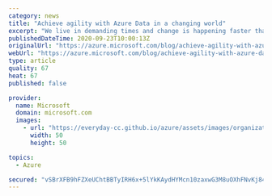 ```yaml
---
category: news
title: "Achieve agility with Azure Data in a changing world"
excerpt: "We live in demanding times and change is happening faster than ever before. Data has always provided important insights, however to navigate the rapidly evolving landscape, adding layers of intelligence where AI advances decision making and applies predictive analytics at the edge to unlock new possibilities"
publishedDateTime: 2020-09-23T10:00:13Z
originalUrl: "https://azure.microsoft.com/blog/achieve-agility-with-azure-data-in-a-changing-world/"
webUrl: "https://azure.microsoft.com/blog/achieve-agility-with-azure-data-in-a-changing-world/"
type: article
quality: 67
heat: 67
published: false

provider:
  name: Microsoft
  domain: microsoft.com
  images:
    - url: "https://everyday-cc.github.io/azure/assets/images/organizations/microsoft.com-50x50.jpg"
      width: 50
      height: 50

topics:
  - Azure

secured: "vSBrXFB9hFZXeUChtBBTyIRH6x+5lYkKAydHYMcn10zaxwG3M8uOXhFNvKj84LJ3KocZNmPEbE7B2F5RSxcfRZNa6pLNVg7kwMWrJhuBhT9HdJ/cHCgDqb/KnFLTlyTlyb+VYb7xUw/0INdhoVrcvtD0uuus5/lvZjx+Y9R9t5pcObPrT0Ys508wUdZOzUhrc9YqzHUS4epQUbqDg0TYaPKH1b+I0UKn9r6spC/Hlknl5pCHphqZW4A2YkjyJZCnoCV46DaNdkpeTcKiDaSAMaYFKQ4+DsNeJpqdrH0AVMLXMDOZRoBsTnjREb1PEDei3XUHr2uBbwn3uiHtwDFlrtcN1jn5qLcKoG6eSrBR+so=;EXj1e92yMyBau3ptzVuWEQ=="
---
```


